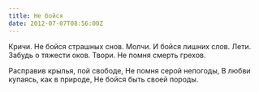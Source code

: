 ```yaml
---
title: Не бойся
date: 2012-07-07T08:56:00Z
---
```


Кричи. Не бойся страшных снов.
Молчи. И бойся лишних слов.
Лети. Забудь о тяжести оков.
Твори. Не помня смерть грехов.

Расправив крылья, пой свободе,
Не помня серой непогоды,
В любви купаясь, как в природе,
Не бойся быть своей породы.